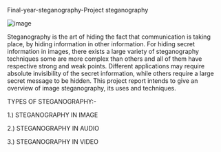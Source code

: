 Final-year-steganography-Project
steganography

![image](https://github.com/user-attachments/assets/5d574a3b-796f-4d9c-b1df-a156baba1729)


Steganography is the art of hiding the fact that communication is taking place, by hiding information in other information. For hiding secret information in images, there exists a large variety of steganography techniques some are more complex than others and all of them have respective strong and weak points. Different applications may require absolute invisibility of the secret information, while others require a large secret message to be hidden. This project report intends to give an overview of image steganography, its uses and techniques.

TYPES OF STEGANOGRAPHY:-

  1.) STEGANOGRAPHY IN IMAGE

  2.) STEGANOGRAPHY IN AUDIO

  3.) STEGANOGRAPHY IN VIDEO
